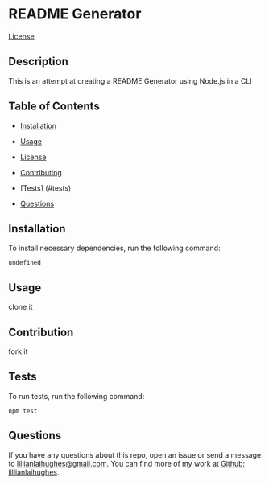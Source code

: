 # README Generator
[License](https://img.shields.io/badge/license-Apache_2.0-blue.svg)

## Description
This is an attempt at creating a README Generator using Node.js in a CLI

## Table of Contents
* [Installation](#installation)

* [Usage](#usage)

* [License](#license)

* [Contributing](#contributing)

* [Tests] (#tests)

* [Questions](#questions)

## Installation
To install necessary dependencies, run the following command:
``` 
undefined
```

## Usage
clone it

## Contribution
fork it

## Tests
To run tests, run the following command:
``` 
npm test
```

## Questions
If you have any questions about this repo, open an issue or send a message to lillianlaihughes@gmail.com. You can find more of my work at [Github: lillianlaihughes](https://github.com/lillianlaihughes/).
